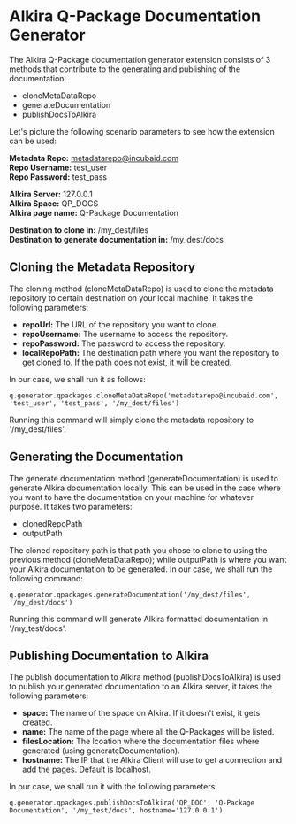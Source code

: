 Alkira Q-Package Documentation Generator
========================================

The Alkira Q-Package documentation generator extension consists of 3 methods that contribute to the generating and publishing of the documentation:

* cloneMetaDataRepo
* generateDocumentation
* publishDocsToAlkira

Let's picture the following scenario parameters to see how the extension can be used:

__Metadata Repo:__ metadatarepo@incubaid.com  
__Repo Username:__ test\_user  
__Repo Password:__ test\_pass  

__Alkira Server:__ 127.0.0.1  
__Alkira Space:__ QP\_DOCS  
__Alkira page name:__ Q-Package Documentation  

__Destination to clone in:__ /my\_dest/files  
__Destination to generate documentation in:__ /my\_dest/docs  

Cloning the Metadata Repository
-------------------------------

The cloning method (cloneMetaDataRepo) is used to clone the metadata repository to certain destination on your local machine. It takes the following parameters:

* __repoUrl:__ The URL of the repository you want to clone.
* __repoUsername:__ The username to access the repository.
* __repoPassword:__ The password to access the repository.
* __localRepoPath:__ The destination path where you want the repository to get cloned to. If the path does not exist, it will be created.

In our case, we shall run it as follows:

    q.generator.qpackages.cloneMetaDataRepo('metadatarepo@incubaid.com', 'test_user', 'test_pass', '/my_dest/files')

Running this command will simply clone the metadata repository to '/my\_dest/files'.

Generating the Documentation
----------------------------

The generate documentation method (generateDocumentation) is used to generate Alkira documentation locally. This can be used in the case where you want to have the documentation on your machine for whatever purpose. It takes two parameters:

* clonedRepoPath
* outputPath

The cloned repository path is that path you chose to clone to using the previous method (cloneMetaDataRepo); while outputPath is where you want your Alkira documentation to be generated. In our case, we shall run the following command:

    q.generator.qpackages.generateDocumentation('/my_dest/files', '/my_dest/docs')

Running this command will generate Alkira formatted documentation in '/my\_test/docs'.

Publishing Documentation to Alkira
----------------------------------

The publish documentation to Alkira method (publishDocsToAlkira) is used to publish your generated documentation to an Alkira server, it takes the following parameters:

* __space:__ The name of the space on Alkira. If it doesn't exist, it gets created.
* __name:__ The name of the page where all the Q-Packages will be listed.
* __filesLocation:__ The lcoation where the documentation files where generated (using generateDocumentation).
* __hostname:__ The IP that the Alkira Client will use to get a connection and add the pages. Default is localhost.

In our case, we shall run it with the following parameters:

    q.generator.qpackages.publishDocsToAlkira('QP_DOC', 'Q-Package Documentation', '/my_test/docs', hostname='127.0.0.1')


